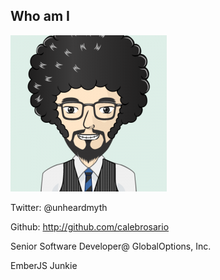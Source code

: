 ##  Who am I

![picture of me](images/calebrosario.png)

Twitter: @unheardmyth

Github: http://github.com/calebrosario

Senior Software Developer@ GlobalOptions, Inc.

EmberJS Junkie
